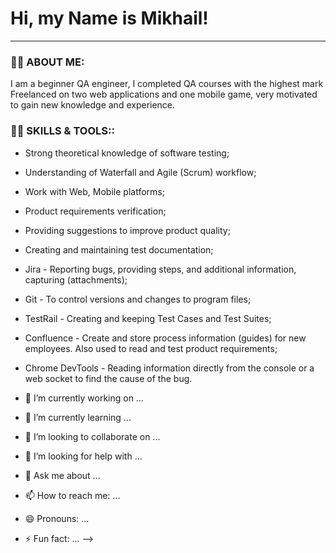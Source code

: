 # Hi, my Name is Mikhail!
---
### :man_technologist: ABOUT ME:

I am a beginner QA engineer, I completed QA courses with the highest mark
Freelanced on two web applications and one mobile game, very motivated to gain new knowledge and experience.

### :man_technologist: SKILLS & TOOLS::
- Strong theoretical knowledge of software testing;
- Understanding of Waterfall and Agile (Scrum) workflow;
- Work with Web, Mobile platforms;
- Product requirements verification;
- Providing suggestions to improve product quality;
- Creating and maintaining test documentation;
- Jira - Reporting bugs, providing steps, and additional information, capturing 
(attachments);
- Git - To control versions and changes to program files;
- TestRail - Creating and keeping Test Cases and Test Suites;
- Confluence - Create and store process information (guides) for new 
employees. Also used to read and test product requirements; 
- Chrome DevTools - Reading information directly from the console or a web 
socket to find the cause of the bug.

- 🔭 I’m currently working on ...
- 🌱 I’m currently learning ...
- 👯 I’m looking to collaborate on ...
- 🤔 I’m looking for help with ...
- 💬 Ask me about ...
- 📫 How to reach me: ...
- 😄 Pronouns: ...
- ⚡ Fun fact: ...
-->
